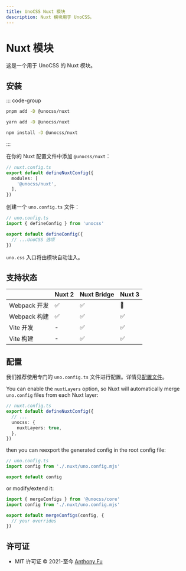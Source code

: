 ```yaml
---
title: UnoCSS Nuxt 模块
description: Nuxt 模块用于 UnoCSS。
---
```


# Nuxt 模块

这是一个用于 UnoCSS 的 Nuxt 模块。

## 安装

::: code-group
  ```bash [pnpm]
  pnpm add -D @unocss/nuxt
  ```
  ```bash [yarn]
  yarn add -D @unocss/nuxt
  ```
  ```bash [npm]
  npm install -D @unocss/nuxt
  ```
:::

在你的 Nuxt 配置文件中添加 `@unocss/nuxt`：

```ts
// nuxt.config.ts
export default defineNuxtConfig({
  modules: [
    '@unocss/nuxt',
  ],
})
```

创建一个 `uno.config.ts` 文件：

```ts
// uno.config.ts
import { defineConfig } from 'unocss'

export default defineConfig({
  // ...UnoCSS 选项
})
```

`uno.css` 入口将由模块自动注入。

## 支持状态

| | Nuxt 2 | Nuxt Bridge | Nuxt 3 |
| --- | :-- | :-- | :-- |
| Webpack 开发 | ✅ | ✅ | 🚧 |
| Webpack 构建 | ✅ | ✅ | ✅ |
| Vite 开发 | - | ✅ | ✅ |
| Vite 构建 | - | ✅ | ✅ |

## 配置

我们推荐使用专门的 `uno.config.ts` 文件进行配置。详情见[配置文件](/guide/config-file)。

You can enable the `nuxtLayers` option, so Nuxt will automatically merge `uno.config` files from each Nuxt layer:

```ts
// nuxt.config.ts
export default defineNuxtConfig({
  // ...
  unocss: {
    nuxtLayers: true,
  },
})
```

then you can reexport the generated config in the root config file:

```ts
// uno.config.ts
import config from './.nuxt/uno.config.mjs'

export default config
```

or modify/extend it:

```ts
import { mergeConfigs } from '@unocss/core'
import config from './.nuxt/uno.config.mjs'

export default mergeConfigs(config, {
  // your overrides
})
```

## 许可证

- MIT 许可证 &copy; 2021-至今 [Anthony Fu](https://github.com/antfu)
